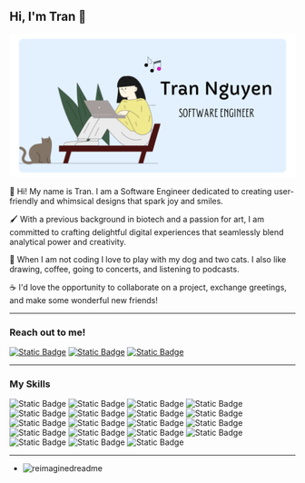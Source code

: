 ## Hi, I'm Tran 👋
![Banner Image](/banner-image-update.png)

🌻  Hi! My name is Tran. I am a Software Engineer dedicated to creating user-friendly and whimsical designs that spark joy and smiles.

🖌️  With a previous background in biotech and a passion for art, I am committed to crafting delightful digital experiences that seamlessly blend analytical power and creativity.

🐶  When I am not coding I love to play with my dog and two cats. I also like drawing, coffee, going to concerts, and listening to podcasts.

☕️  I'd love the opportunity to collaborate on a project, exchange greetings, and make some wonderful new friends!


---


### Reach out to me!
<a href='https://iamtran.netlify.app/'>![Static Badge](https://img.shields.io/badge/Personal_Website-pink?style=for-the-badge)</a>
<a href='https://www.linkedin.com/in/tran-huynh-nguyen/' target='_blank'>![Static Badge](https://img.shields.io/badge/LinkedIn-blue?style=for-the-badge&logo=linkedin)</a>
<a href='https://github.com/kalyntn97'>![Static Badge](https://img.shields.io/badge/GitHub-black?style=for-the-badge&logo=github)</a>


---


### My Skills
![Static Badge](https://img.shields.io/badge/React-blue?style=for-the-badge&logo=react)
![Static Badge](https://img.shields.io/badge/ReactRouter-orange?style=for-the-badge&logo=reactrouter)
![Static Badge](https://img.shields.io/badge/JavaScript-lightyellow?style=for-the-badge&logo=javascript)
![Static Badge](https://img.shields.io/badge/python-lightgreen?style=for-the-badge&logo=python)
![Static Badge](https://img.shields.io/badge/typescript-skyblue?style=for-the-badge&logo=typescript)
![Static Badge](https://img.shields.io/badge/Framer_Motion-black?style=for-the-badge&logo=framer)
![Static Badge](https://img.shields.io/badge/Sass-lightpink?style=for-the-badge&logo=sass)
![Static Badge](https://img.shields.io/badge/css3-black?style=for-the-badge&logo=css3)
![Static Badge](https://img.shields.io/badge/HTML5-orange?style=for-the-badge&logo=html5)
![Static Badge](https://img.shields.io/badge/MongoDB-green?style=for-the-badge&logo=mongodb)
![Static Badge](https://img.shields.io/badge/Mongoose-gray?style=for-the-badge&logo=mongoose)
![Static Badge](https://img.shields.io/badge/Django-purple?style=for-the-badge&logo=django)
![Static Badge](https://img.shields.io/badge/Express.js-white?style=for-the-badge&logo=express)
![Static Badge](https://img.shields.io/badge/EJS-blue?style=for-the-badge)
![Static Badge](https://img.shields.io/badge/Node.js-white?style=for-the-badge&logo=nodedotjs)
![Static Badge](https://img.shields.io/badge/Postman-lightyellow?style=for-the-badge&logo=postman)
![Static Badge](https://img.shields.io/badge/git-white?style=for-the-badge&logo=git)
![Static Badge](https://img.shields.io/badge/github-black?style=for-the-badge&logo=github)
![Static Badge](https://img.shields.io/badge/VSCode-blue?style=for-the-badge&logo=vscode)


---


- <img src="https://myreadme.vercel.app/api/embed/kalyntn97?panels=userstatistics,toprepositories,toplanguages,commitgraph" alt="reimaginedreadme" />
